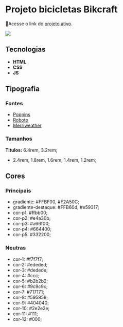 # Projeto bicicletas Bikcraft
🔗Acesse o link do <a href="https://keylalins.github.io/site-bikcraft/">projeto ativo</a>.

<img src="./design/siteCompleto.gif" target="_blank">

## Tecnologias
- **HTML**  
- **CSS**
- **JS**

## Tipografia
### Fontes
- <a href="https://fonts.google.com/specimen/Poppins?query=Poppins">Poppins</a>  
- <a href="https://fonts.google.com/specimen/Roboto?query=Roboto">Roboto</a>  
- <a href="https://fonts.google.com/specimen/Merriweather">Merriweather</a>

### Tamanhos
**Titulos:** 6.4rem, 3.2rem;
- 2.4rem, 1.8rem, 1.6rem, 1.4rem, 1.2rem;



## Cores
### Principais
- gradiente: #FFBF00, #F2A50C;
- gradiente-destaque: #FFB60d, #e59317;
- cor-p1: #ffbb00;
- cor-p2: #e4a30b;
- cor-p3: #a66f00;
- cor-p4: #664400;
- cor-p5: #332200;
### Neutras
- cor-1: #f7f7f7;
- cor-2: #ededed;
- cor-3: #dedede;
- cor-4: #ccc;
- cor-5: #b2b2b2;
- cor-6: #9c9c9c;
- cor-7: #717171;
- cor-8: #595959;
- cor-9: #404040;
- cor-10: #2e2e2e;
- cor-11: #111;
- cor-12: #000;